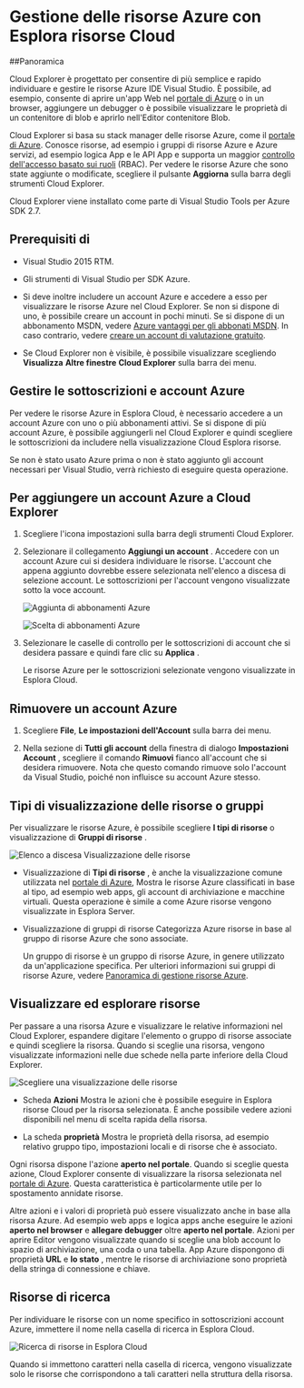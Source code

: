 <properties 
   pageTitle="Gestione delle risorse Azure con Esplora risorse Cloud | Microsoft Azure"
   description="Informazioni su come usare Cloud Explorer per esplorare e gestire le risorse Azure Visual Studio."
   services="visual-studio-online"
   documentationCenter="na"
   authors="TomArcher"
   manager="douge"
   editor="" />
<tags 
   ms.service="multiple"
   ms.devlang="dotnet"
   ms.topic="article"
   ms.tgt_pltfrm="na"
   ms.workload="multiple"
   ms.date="08/15/2016"
   ms.author="tarcher" />

# <a name="managing-azure-resources-with-cloud-explorer"></a>Gestione delle risorse Azure con Esplora risorse Cloud

##<a name="overview"></a>Panoramica

Cloud Explorer è progettato per consentire di più semplice e rapido individuare e gestire le risorse Azure IDE Visual Studio. È possibile, ad esempio, consente di aprire un'app Web nel [portale di Azure](http://go.microsoft.com/fwlink/p/?LinkID=525040) o in un browser, aggiungere un debugger o è possibile visualizzare le proprietà di un contenitore di blob e aprirlo nell'Editor contenitore Blob.

Cloud Explorer si basa su stack manager delle risorse Azure, come il [portale di Azure](http://go.microsoft.com/fwlink/p/?LinkID=525040). Conosce risorse, ad esempio i gruppi di risorse Azure e Azure servizi, ad esempio logica App e le API App e supporta un maggior [controllo dell'accesso basato sui ruoli](./active-directory/role-based-access-control-configure.md) (RBAC). Per vedere le risorse Azure che sono state aggiunte o modificate, scegliere il pulsante **Aggiorna** sulla barra degli strumenti Cloud Explorer.

Cloud Explorer viene installato come parte di Visual Studio Tools per Azure SDK 2.7. 

## <a name="prerequisites"></a>Prerequisiti di

- Visual Studio 2015 RTM.

- Gli strumenti di Visual Studio per SDK Azure. 
- Si deve inoltre includere un account Azure e accedere a esso per visualizzare le risorse Azure nel Cloud Explorer. Se non si dispone di uno, è possibile creare un account in pochi minuti. Se si dispone di un abbonamento MSDN, vedere [Azure vantaggi per gli abbonati MSDN](https://azure.microsoft.com/pricing/member-offers/msdn-benefits-details/). In caso contrario, vedere [creare un account di valutazione gratuito](https://azure.microsoft.com/pricing/free-trial/).

- Se Cloud Explorer non è visibile, è possibile visualizzare scegliendo **Visualizza** **Altre finestre** **Cloud Explorer** sulla barra dei menu.

## <a name="manage-azure-accounts-and-subscriptions"></a>Gestire le sottoscrizioni e account Azure

Per vedere le risorse Azure in Esplora Cloud, è necessario accedere a un account Azure con uno o più abbonamenti attivi. Se si dispone di più account Azure, è possibile aggiungerli nel Cloud Explorer e quindi scegliere le sottoscrizioni da includere nella visualizzazione Cloud Esplora risorse.

Se non è stato usato Azure prima o non è stato aggiunto gli account necessari per Visual Studio, verrà richiesto di eseguire questa operazione.

## <a name="to-add-azure-accounts-to-cloud-explorer"></a>Per aggiungere un account Azure a Cloud Explorer

1. Scegliere l'icona impostazioni sulla barra degli strumenti Cloud Explorer.

1. Selezionare il collegamento **Aggiungi un account** . Accedere con un account Azure cui si desidera individuare le risorse. L'account che appena aggiunto dovrebbe essere selezionata nell'elenco a discesa di selezione account. Le sottoscrizioni per l'account vengono visualizzate sotto la voce account.

    ![Aggiunta di abbonamenti Azure](./media/vs-azure-tools-resources-managing-with-cloud-explorer/IC819514.png)

    ![Scelta di abbonamenti Azure](./media/vs-azure-tools-resources-managing-with-cloud-explorer/IC819515.png)

1. Selezionare le caselle di controllo per le sottoscrizioni di account che si desidera passare e quindi fare clic su **Applica** .

    Le risorse Azure per le sottoscrizioni selezionate vengono visualizzate in Esplora Cloud.

## <a name="to-remove-an-azure-account"></a>Rimuovere un account Azure

1. Scegliere **File**, **Le impostazioni dell'Account** sulla barra dei menu.

1. Nella sezione di **Tutti gli account** della finestra di dialogo **Impostazioni Account** , scegliere il comando **Rimuovi** fianco all'account che si desidera rimuovere. Nota che questo comando rimuove solo l'account da Visual Studio, poiché non influisce su account Azure stesso.

## <a name="view-resource-types-or-groups"></a>Tipi di visualizzazione delle risorse o gruppi

Per visualizzare le risorse Azure, è possibile scegliere **I tipi di risorse** o visualizzazione di **Gruppi di risorse** .

![Elenco a discesa Visualizzazione delle risorse](./media/vs-azure-tools-resources-managing-with-cloud-explorer/IC819516.png)

- Visualizzazione di **Tipi di risorse** , è anche la visualizzazione comune utilizzata nel [portale di Azure](http://go.microsoft.com/fwlink/p/?LinkID=525040), Mostra le risorse Azure classificati in base al tipo, ad esempio web apps, gli account di archiviazione e macchine virtuali. Questa operazione è simile a come Azure risorse vengono visualizzate in Esplora Server.

- Visualizzazione di gruppi di risorse Categorizza Azure risorse in base al gruppo di risorse Azure che sono associate.

 
    Un gruppo di risorse è un gruppo di risorse Azure, in genere utilizzato da un'applicazione specifica. Per ulteriori informazioni sui gruppi di risorse Azure, vedere [Panoramica di gestione risorse Azure](./resource-group-overview.md).

## <a name="view-and-navigate-resources"></a>Visualizzare ed esplorare risorse

Per passare a una risorsa Azure e visualizzare le relative informazioni nel Cloud Explorer, espandere digitare l'elemento o gruppo di risorse associate e quindi scegliere la risorsa. Quando si sceglie una risorsa, vengono visualizzate informazioni nelle due schede nella parte inferiore della Cloud Explorer.

![Scegliere una visualizzazione delle risorse](./media/vs-azure-tools-resources-managing-with-cloud-explorer/IC819517.png)

- Scheda **Azioni** Mostra le azioni che è possibile eseguire in Esplora risorse Cloud per la risorsa selezionata. È anche possibile vedere azioni disponibili nel menu di scelta rapida della risorsa.

- La scheda **proprietà** Mostra le proprietà della risorsa, ad esempio relativo gruppo tipo, impostazioni locali e di risorse che è associato.

Ogni risorsa dispone l'azione **aperto nel portale**. Quando si sceglie questa azione, Cloud Explorer consente di visualizzare la risorsa selezionata nel [portale di Azure](http://go.microsoft.com/fwlink/p/?LinkID=525040). Questa caratteristica è particolarmente utile per lo spostamento annidate risorse.

Altre azioni e i valori di proprietà può essere visualizzato anche in base alla risorsa Azure. Ad esempio web apps e logica apps anche eseguire le azioni **aperto nel browser** e **allegare debugger** oltre **aperto nel portale**. Azioni per aprire Editor vengono visualizzate quando si sceglie una blob account lo spazio di archiviazione, una coda o una tabella. App Azure dispongono di proprietà **URL** e **lo stato** , mentre le risorse di archiviazione sono proprietà della stringa di connessione e chiave.

## <a name="search-resources"></a>Risorse di ricerca

Per individuare le risorse con un nome specifico in sottoscrizioni account Azure, immettere il nome nella casella di ricerca in Esplora Cloud.

![Ricerca di risorse in Esplora Cloud](./media/vs-azure-tools-resources-managing-with-cloud-explorer/IC820394.png)

Quando si immettono caratteri nella casella di ricerca, vengono visualizzate solo le risorse che corrispondono a tali caratteri nella struttura della risorsa.

